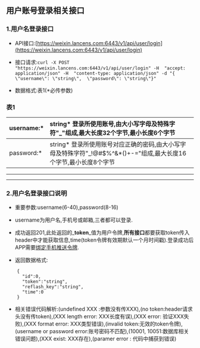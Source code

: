 ## 用户账号登录相关接口

### 1.用户名登录接口

* API接口:[https://weixin.lancens.com:6443/v1/api/user/login](https://weixin.lancens.com:6443/v1/api/user/login)

* 接口请求:`curl -X POST "https://weixin.lancens.com:6443/v1/api/user/login" -H  "accept: application/json" -H  "content-type: application/json" -d "{  \"username\": \"string\",  \"password\": \"string\"}"`

* 数据格式:表1\(\*必传参数\)

### 表1

| username:\* | string\* 登录所使用账号,由大小写字母及特殊字符"\_"组成,最大长度32个字节,最小长度6个字节 |
| :--- | :--- |
| password:\* | string\* 登录所使用账号对应正确的密码,由大小写字母及特殊字符"\_!@\#$%^&\*\(\)+-="组成,最大长度16个字节,最小长度8个字节 |

---

---

### 2.用户名登录接口说明

* 重要参数:username\(6-40\),password\(8-16\)

* username为用户名,手机号或邮箱,三者都可以登录.

* 成功返回201,此处返回的_**token**_值为用户令牌,**所有接口**都要获取token传入header中才能获取信息,time\(token令牌有效期默认一个月时间戳\).登录成功后APP需要[绑定手机推送令牌](/../deng-lu-yu-tui-chu.html).

* 返回数据格式:

```
    {
      "id":0,
      "token":"string",
      "reflash_key":"string",
      "time":0
    }
```

* 相关错误代码解析:\(undefined XXX :参数没有传XXX\),\(no token:header请求头没有传token\),\(XXX length error: XXX长度有误\),\(XXX error: 验证XXX失败\),\(XXX format error: XXX类型错误\),\(invalid token:无效的token令牌\),\(username or password error:账号密码不匹配\),\(10001, 10051:数据库相关错误问题\),\(XXX exist: XXX存在\),\(paramer error : 代码中捕获到错误\)




